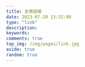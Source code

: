 ```yaml
---
title: 友情链接
date: 2023-07-20 13:32:00
type: "link"
description:
keywords:
comments: true
top_img: /img/pages/link.jpg
aside: true
random: true
---
```



